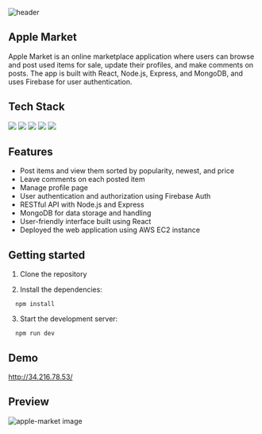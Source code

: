 ![header](https://capsule-render.vercel.app/api?type=wave&color=auto&height=200&section=header&text=Apple%Market&fontSize=70&animation=twinkling)

## Apple Market

Apple Market is an online marketplace application where users can browse and post used items for sale, update their profiles, and make comments on posts. The app is built with React, Node.js, Express, and MongoDB, and uses Firebase for user authentication.

## Tech Stack

<img src="https://img.shields.io/badge/React-61DAFB?style=flat-square&logo=react&logoColor=white"/> <img src="https://img.shields.io/badge/MongoDB-4-green?style=flat-square&logo=mongodb&logoColor=white"/> <img src="https://img.shields.io/badge/Node.js-16-green?style=flat-square&logo=node.js&logoColor=white"/> <img src="https://img.shields.io/badge/Firebase-9-orange?style=flat-square&logo=firebase&logoColor=white"/> <img src="https://img.shields.io/badge/AWS-232F3E?style=flat-square&logo=amazon-aws&logoColor=white"/>

## Features

- Post items and view them sorted by popularity, newest, and price
- Leave comments on each posted item
- Manage profile page
- User authentication and authorization using Firebase Auth
- RESTful API with Node.js and Express
- MongoDB for data storage and handling
- User-friendly interface built using React
- Deployed the web application using AWS EC2 instance

## Getting started

1. Clone the repository

2. Install the dependencies:

```
  npm install
```

3. Start the development server:

```
  npm run dev
```

## Demo

http://34.216.78.53/

## Preview

![apple-market image](https://user-images.githubusercontent.com/102700164/226548269-fd381ac6-c8d0-4da3-bb51-25265673b085.png)
